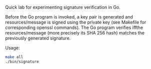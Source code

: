 Quick lab for experimenting signature verification in Go.

Before the Go program is invoked, a key pair is generated and resources/message is signed using the private key (see Makefile for corresponding openssl commands).
The Go program verifies iffthe resources/message (more precisely its SHA 256 hash) matches the previously generated signature.

Usage:
```sh
make all
./bin/signature
```